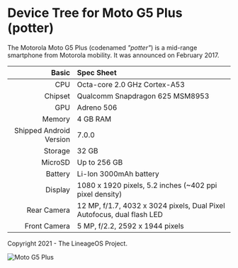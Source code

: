 Device Tree for Moto G5 Plus (potter)
===========================================

The Motorola Moto G5 Plus (codenamed _"potter"_) is a mid-range smartphone from Motorola mobility.
It was announced on February 2017.

Basic   | Spec Sheet
-------:|:-------------------------
CPU     | Octa-core 2.0 GHz Cortex-A53
Chipset | Qualcomm Snapdragon 625  MSM8953 
GPU     | Adreno 506
Memory  | 4 GB RAM
Shipped Android Version | 7.0.0
Storage | 32 GB
MicroSD | Up to 256 GB
Battery | Li-Ion 3000mAh battery
Display | 1080 x 1920 pixels, 5.2 inches (~402 ppi pixel density)
Rear Camera  | 12 MP, f/1.7, 4032 x 3024 pixels, Dual Pixel Autofocus, dual flash LED
Front Camera  |  5 MP, f/2.2, 2592 x 1944 pixels

Copyright 2021 - The LineageOS Project.

![Moto G5 Plus](http://cdn2.gsmarena.com/vv/pics/motorola/motorola-moto-g5-plus-1.jpg "Moto G5 Plus")